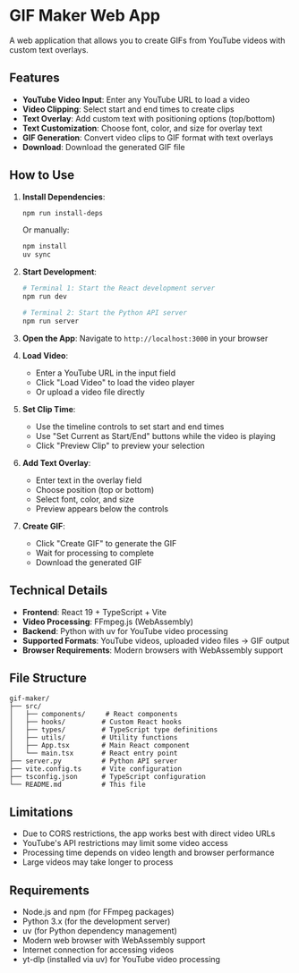 # GIF Maker Web App

A web application that allows you to create GIFs from YouTube videos with custom text overlays.

## Features

- **YouTube Video Input**: Enter any YouTube URL to load a video
- **Video Clipping**: Select start and end times to create clips
- **Text Overlay**: Add custom text with positioning options (top/bottom)
- **Text Customization**: Choose font, color, and size for overlay text
- **GIF Generation**: Convert video clips to GIF format with text overlays
- **Download**: Download the generated GIF file

## How to Use

1. **Install Dependencies**: 
   ```bash
   npm run install-deps
   ```
   Or manually:
   ```bash
   npm install
   uv sync
   ```

2. **Start Development**: 
   ```bash
   # Terminal 1: Start the React development server
   npm run dev
   
   # Terminal 2: Start the Python API server  
   npm run server
   ```

3. **Open the App**: Navigate to `http://localhost:3000` in your browser

4. **Load Video**: 
   - Enter a YouTube URL in the input field
   - Click "Load Video" to load the video player
   - Or upload a video file directly

5. **Set Clip Time**:
   - Use the timeline controls to set start and end times
   - Use "Set Current as Start/End" buttons while the video is playing
   - Click "Preview Clip" to preview your selection

6. **Add Text Overlay**:
   - Enter text in the overlay field
   - Choose position (top or bottom)
   - Select font, color, and size
   - Preview appears below the controls

7. **Create GIF**:
   - Click "Create GIF" to generate the GIF
   - Wait for processing to complete
   - Download the generated GIF

## Technical Details

- **Frontend**: React 19 + TypeScript + Vite
- **Video Processing**: FFmpeg.js (WebAssembly)
- **Backend**: Python with uv for YouTube video processing
- **Supported Formats**: YouTube videos, uploaded video files → GIF output
- **Browser Requirements**: Modern browsers with WebAssembly support

## File Structure

```
gif-maker/
├── src/
│   ├── components/     # React components
│   ├── hooks/         # Custom React hooks
│   ├── types/         # TypeScript type definitions
│   ├── utils/         # Utility functions
│   ├── App.tsx        # Main React component
│   └── main.tsx       # React entry point
├── server.py          # Python API server
├── vite.config.ts     # Vite configuration
├── tsconfig.json      # TypeScript configuration
└── README.md          # This file
```

## Limitations

- Due to CORS restrictions, the app works best with direct video URLs
- YouTube's API restrictions may limit some video access
- Processing time depends on video length and browser performance
- Large videos may take longer to process

## Requirements

- Node.js and npm (for FFmpeg packages)
- Python 3.x (for the development server)
- uv (for Python dependency management)
- Modern web browser with WebAssembly support
- Internet connection for accessing videos
- yt-dlp (installed via uv) for YouTube video processing